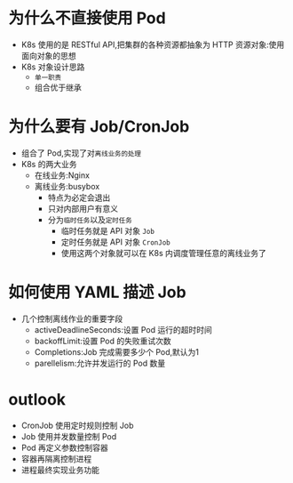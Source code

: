 # 为什么不直接使用 Pod
- K8s 使用的是 RESTful API,把集群的各种资源都抽象为 HTTP 资源对象:使用面向对象的思想
- K8s 对象设计思路
  - `单一职责`
  - 组合优于继承

# 为什么要有 Job/CronJob
- 组合了 Pod,实现了对`离线业务的处理`
- K8s 的两大业务
  - 在线业务:Nginx
  - 离线业务:busybox
    - 特点为必定会退出
    - 只对内部用户有意义
    - 分为`临时任务`以及`定时任务`
      - 临时任务就是 API 对象 `Job`
      - 定时任务就是 API 对象 `CronJob`
      - 使用这两个对象就可以在 K8s 内调度管理任意的离线业务了

# 如何使用 YAML 描述 Job
- 几个控制离线作业的重要字段
  - activeDeadlineSeconds:设置 Pod 运行的超时时间
  - backoffLimit:设置 Pod 的失败重试次数
  - Completions:Job 完成需要多少个 Pod,默认为1
  - parellelism:允许并发运行的 Pod 数量

# outlook
- CronJob 使用定时规则控制 Job
- Job 使用并发数量控制 Pod
- Pod 再定义参数控制容器
- 容器再隔离控制进程
- 进程最终实现业务功能
